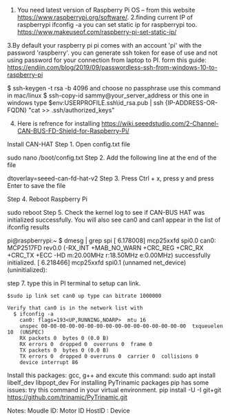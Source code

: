 1. You need latest version of Raspberry Pi OS –  from this website <https://www.raspberrypi.org/software/>.
2.finding current IP of raspberrypi
 ifconfig -a
 you can set static ip for raspberrypi too.
 https://www.makeuseof.com/raspberry-pi-set-static-ip/
 
3.By default your raspberry pi pi comes with an account 'pi' with the password 'raspberry'.
 you can generate ssh token for ease of use and not using password for your connection from laptop to PI.
  form this guide: <https://endjin.com/blog/2019/09/passwordless-ssh-from-windows-10-to-raspberry-pi>
  
 $ ssh-keygen -t rsa -b 4096
  and choose no  passphrase
  use this command in mac/linux
 $ ssh-copy-id sammy@your_server_address
 or this one in windows
  type $env:USERPROFILE\.ssh\id_rsa.pub | ssh {IP-ADDRESS-OR-FQDN} "cat >> .ssh/authorized_keys"

4. Here is refrence for installing  <https://wiki.seeedstudio.com/2-Channel-CAN-BUS-FD-Shield-for-Raspberry-Pi/>

 Install CAN-HAT
 Step 1. Open config.txt file

 sudo nano /boot/config.txt
 Step 2. Add the following line at the end of the file

 dtoverlay=seeed-can-fd-hat-v2
 Step 3. Press Ctrl + x, press y and press Enter to save the file

 Step 4. Reboot Raspberry Pi

 sudo reboot
 Step 5. Check the kernel log to see if CAN-BUS HAT was initialized successfully. You will also see can0 and can1 appear in the list of ifconfig results

 pi@raspberrypi:~ $ dmesg | grep spi
 [    6.178008] mcp25xxfd spi0.0 can0: MCP2517FD rev0.0 (-RX_INT +MAB_NO_WARN +CRC_REG +CRC_RX +CRC_TX +ECC -HD m:20.00MHz r:18.50MHz e:0.00MHz) successfully initialized.
 [    6.218466] mcp25xxfd spi0.1 (unnamed net_device) (uninitialized):

 step 7. 
    type this in PI terminal to setup can  link.

    $sudo ip link set can0 up type can bitrate 1000000
    
    Verify that can0 is in the network list with 
      $ ifconfig -a
        can0: flags=193<UP,RUNNING,NOARP>  mtu 16
        unspec 00-00-00-00-00-00-00-00-00-00-00-00-00-00-00-00  txqueuelen 10  (UNSPEC)
        RX packets 0  bytes 0 (0.0 B)
        RX errors 0  dropped 0  overruns 0  frame 0
        TX packets 0  bytes 0 (0.0 B)
        TX errors 0  dropped 0 overruns 0  carrier 0  collisions 0
        device interrupt 86
        
        
 Install this packages: 
  gcc, g++
  and excute this command:
  sudo apt install libelf_dev libpopt_dev
 For installing  PyTrinamic packages pip has some issues:
 try this command in your virtual environment.
  pip install -U -I git+git  https://github.com/trinamic/PyTrinamic.git
  
  
  
Notes:
  Moudle ID: Motor ID 
  HostID : Device
